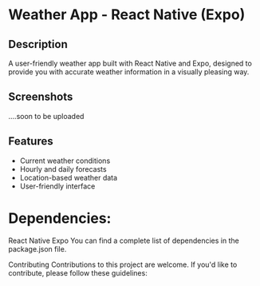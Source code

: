 # Weather App - React Native (Expo)

## Description

A user-friendly weather app built with React Native and Expo, designed to provide you with accurate weather information in a visually pleasing way.

## Screenshots
....soon to be uploaded

## Features

- Current weather conditions
- Hourly and daily forecasts
- Location-based weather data
- User-friendly interface

# Dependencies:

React Native
Expo
You can find a complete list of dependencies in the package.json file.

Contributing
Contributions to this project are welcome. If you'd like to contribute, please follow these guidelines:

